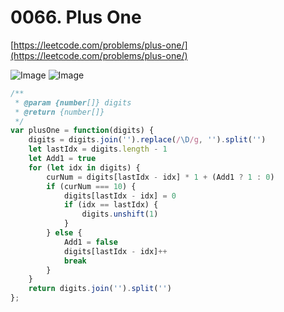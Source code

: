 # 0066. Plus One

[https://leetcode.com/problems/plus-one/](https://leetcode.com/problems/plus-one/)

![Image](https://i.imgur.com/uRcQPS5.png)
![Image](https://i.imgur.com/78T8IEG.png)

```javascript
/**
 * @param {number[]} digits
 * @return {number[]}
 */
var plusOne = function(digits) {
    digits = digits.join('').replace(/\D/g, '').split('')
    let lastIdx = digits.length - 1
    let Add1 = true
    for (let idx in digits) {
        curNum = digits[lastIdx - idx] * 1 + (Add1 ? 1 : 0)
        if (curNum === 10) {
            digits[lastIdx - idx] = 0
            if (idx == lastIdx) {
                digits.unshift(1)
            }
        } else {
            Add1 = false
            digits[lastIdx - idx]++
            break
        }
    }
    return digits.join('').split('')
};
```
